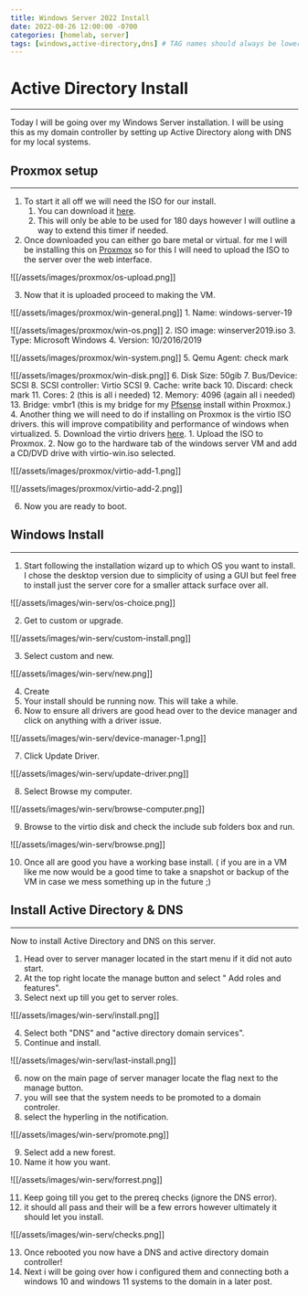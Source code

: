 ```yaml
---
title: Windows Server 2022 Install
date: 2022-08-26 12:00:00 -0700
categories: [homelab, server]
tags: [windows,active-directory,dns] # TAG names should always be lowercase
---
```


# Active Directory Install
---
Today I will be going over my Windows Server installation. I will be using this as my domain controller by setting up Active Directory along with DNS for my local systems.


## Proxmox setup
---
1. To start it all off we will need the ISO for our install.
	1. You can download it [here](https://www.microsoft.com/en-us/evalcenter/download-windows-server-2022).
	2. This will only be able to be used for 180 days however I will outline a way to extend this timer if needed.
2. Once downloaded you can either go bare metal or virtual. for me I will be installing this on [Proxmox](https://fae-computing.tk/posts/proxmox-install/) so for this I will need to upload the ISO to the server over the web interface.

![[/assets/images/proxmox/os-upload.png]]

3. Now that it is uploaded proceed to making the VM.

![[/assets/images/proxmox/win-general.png]]
	1.  Name: windows-server-19

![[/assets/images/proxmox/win-os.png]]
	2. ISO image: winserver2019.iso
	3. Type: Microsoft Windows
	4. Version: 10/2016/2019

![[/assets/images/proxmox/win-system.png]]
	5. Qemu Agent: check mark

![[/assets/images/proxmox/win-disk.png]]
	6. Disk Size: 50gib
	7. Bus/Device: SCSI
	8. SCSI controller: Virtio SCSI
	9. Cache: write back
	10. Discard: check mark
	11. Cores: 2 (this is all i needed)
	12. Memory: 4096 (again all i needed)
	13. Bridge: vmbr1 (this is my bridge for my [Pfsense]() install within Proxmox.)
4. Another thing we will need to do if installing on Proxmox is the virtio ISO drivers. this will improve compatibility and performance of windows when virtualized.
5. Download the virtio drivers [here](https://fedorapeople.org/groups/virt/virtio-win/direct-downloads/stable-virtio/virtio-win.iso).
	1. Upload the ISO to Proxmox.
	2. Now go to the hardware tab of the windows server VM and add a CD/DVD drive with virtio-win.iso selected.

![[/assets/images/proxmox/virtio-add-1.png]]

![[/assets/images/proxmox/virtio-add-2.png]]

6. Now you are ready to boot.


## Windows Install
---
1. Start following the installation wizard up to which OS you want to install. I chose the desktop version due to simplicity of using a GUI but feel free to install just the server core for a smaller attack surface over all.

![[/assets/images/win-serv/os-choice.png]]

2. Get to custom or upgrade.

![[/assets/images/win-serv/custom-install.png]]

3. Select custom and new.

![[/assets/images/win-serv/new.png]]

4. Create
5. Your install should be running now. This will take a while.
6. Now to ensure all drivers are good head over to the device manager and click on anything with a driver issue.

![[/assets/images/win-serv/device-manager-1.png]]

7. Click Update Driver.

![[/assets/images/win-serv/update-driver.png]]

8. Select Browse my computer.

![[/assets/images/win-serv/browse-computer.png]]

9. Browse to the virtio disk and check the include sub folders box and run.

![[/assets/images/win-serv/browse.png]]

10. Once all are good you have a working base install. ( if you are in a VM like me now would be a good time to take a snapshot or backup of the VM in case we mess something up in the future ;)


## Install Active Directory & DNS
---
Now to install Active Directory and DNS on this server.

1. Head over to server manager located in the start menu if it did not auto start.
2. At the top right locate the manage button and select " Add roles and features".
3. Select next up till you get to server roles.

![[/assets/images/win-serv/install.png]]

4. Select both "DNS" and "active directory domain services".
5. Continue and install.

![[/assets/images/win-serv/last-install.png]]

6. now on the main page of server manager locate the flag next to the manage button.
7. you will see that the system needs to be promoted to a domain controler.
8. select the hyperling in the notification.

![[/assets/images/win-serv/promote.png]]

9. Select add a new forest.
10. Name it how you want.

![[/assets/images/win-serv/forrest.png]]

11. Keep going till you get to the prereq checks (ignore the DNS error).
12. it should all pass and their will be a few errors however ultimately it should let you install.

![[/assets/images/win-serv/checks.png]]

13. Once rebooted you now have a DNS and active directory domain controller! 
14. Next i will be going over how i configured them and connecting both a windows 10 and windows 11 systems to the domain in a later post.